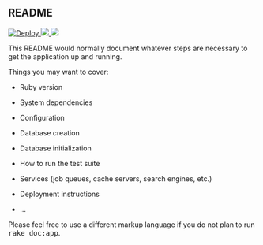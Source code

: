 ## README

<a href="https://heroku.com/deploy?template=https://github.com/IcaliaLabs/sufragia">
  <img src="https://www.herokucdn.com/deploy/button.svg" alt="Deploy">
</a>

<a href="https://portal.azure.com/#create/Microsoft.Template/uri/https%3A%2F%2Fraw.githubusercontent.com%2FIcaliaLabs%2Fsufragia%2Fazure-button%2Fazuredeploy.json" target="_blank">
    <img src="http://azuredeploy.net/deploybutton.png"/>
</a>
<a href="http://armviz.io/#/?load=https%3A%2F%2Fraw.githubusercontent.com%2FIcaliaLabs%2Fsufragia%2Fazure-button%2Fazuredeploy.json">
    <img src="http://armviz.io/visualizebutton.png"/>
</a>

This README would normally document whatever steps are necessary to get the
application up and running.

Things you may want to cover:

* Ruby version

* System dependencies

* Configuration

* Database creation

* Database initialization

* How to run the test suite

* Services (job queues, cache servers, search engines, etc.)

* Deployment instructions

* ...


Please feel free to use a different markup language if you do not plan to run
<tt>rake doc:app</tt>.
